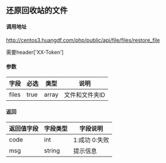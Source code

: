 ## 还原回收站的文件

#### 调用地址

http://centos3.huangdf.com/php/public/api/file/files/restore_file

需要header['XX-Token']

#### 参数

|字段|必选|类型|说明|
|----|----|----|----|
|files|true|array|文件和文件夹ID|

#### 返回

|返回值字段|字段类型|字段说明|
|----------|--------|--------|
|code|int|1:成功 0:失败|
|msg|string|提示信息|